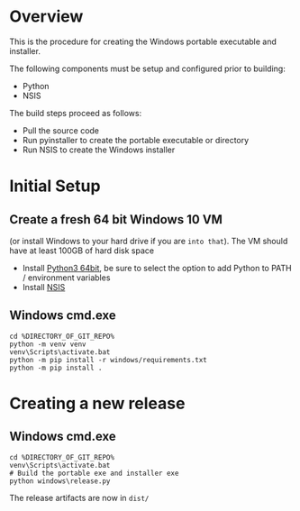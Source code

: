 # Overview
This is the procedure for creating the Windows portable executable and
installer.

The following components must be setup and configured prior to building:
- Python
- NSIS

The build steps proceed as follows:
- Pull the source code
- Run pyinstaller to create the portable executable or directory
- Run NSIS to create the Windows installer

# Initial Setup
## Create a fresh 64 bit Windows 10 VM
(or install Windows to your hard drive if you are `into that`).
The VM should have at least 100GB of hard disk space

- Install [Python3 64bit](https://www.python.org/downloads/windows/), be sure
  to select the option to add Python to PATH / environment variables
- Install [NSIS](https://nsis.sourceforge.io/Download)

## Windows cmd.exe
```
cd %DIRECTORY_OF_GIT_REPO%
python -m venv venv
venv\Scripts\activate.bat
python -m pip install -r windows/requirements.txt
python -m pip install .
```

# Creating a new release
## Windows cmd.exe
```
cd %DIRECTORY_OF_GIT_REPO%
venv\Scripts\activate.bat
# Build the portable exe and installer exe
python windows\release.py
```

The release artifacts are now in `dist/`

